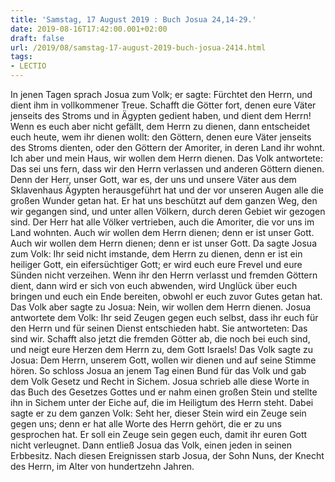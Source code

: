```yaml
---
title: 'Samstag, 17 August 2019 : Buch Josua 24,14-29.'
date: 2019-08-16T17:42:00.001+02:00
draft: false
url: /2019/08/samstag-17-august-2019-buch-josua-2414.html
tags: 
- LECTIO
---
```


In jenen Tagen sprach Josua zum Volk; er sagte: Fürchtet den Herrn, und dient ihm in vollkommener Treue. Schafft die Götter fort, denen eure Väter jenseits des Stroms und in Ägypten gedient haben, und dient dem Herrn! Wenn es euch aber nicht gefällt, dem Herrn zu dienen, dann entscheidet euch heute, wem ihr dienen wollt: den Göttern, denen eure Väter jenseits des Stroms dienten, oder den Göttern der Amoriter, in deren Land ihr wohnt. Ich aber und mein Haus, wir wollen dem Herrn dienen. Das Volk antwortete: Das sei uns fern, dass wir den Herrn verlassen und anderen Göttern dienen. Denn der Herr, unser Gott, war es, der uns und unsere Väter aus dem Sklavenhaus Ägypten herausgeführt hat und der vor unseren Augen alle die großen Wunder getan hat. Er hat uns beschützt auf dem ganzen Weg, den wir gegangen sind, und unter allen Völkern, durch deren Gebiet wir gezogen sind. Der Herr hat alle Völker vertrieben, auch die Amoriter, die vor uns im Land wohnten. Auch wir wollen dem Herrn dienen; denn er ist unser Gott. Auch wir wollen dem Herrn dienen; denn er ist unser Gott. Da sagte Josua zum Volk: Ihr seid nicht imstande, dem Herrn zu dienen, denn er ist ein heiliger Gott, ein eifersüchtiger Gott; er wird euch eure Frevel und eure Sünden nicht verzeihen. Wenn ihr den Herrn verlasst und fremden Göttern dient, dann wird er sich von euch abwenden, wird Unglück über euch bringen und euch ein Ende bereiten, obwohl er euch zuvor Gutes getan hat. Das Volk aber sagte zu Josua: Nein, wir wollen dem Herrn dienen. Josua antwortete dem Volk: Ihr seid Zeugen gegen euch selbst, dass ihr euch für den Herrn und für seinen Dienst entschieden habt. Sie antworteten: Das sind wir. Schafft also jetzt die fremden Götter ab, die noch bei euch sind, und neigt eure Herzen dem Herrn zu, dem Gott Israels! Das Volk sagte zu Josua: Dem Herrn, unserem Gott, wollen wir dienen und auf seine Stimme hören. So schloss Josua an jenem Tag einen Bund für das Volk und gab dem Volk Gesetz und Recht in Sichem. Josua schrieb alle diese Worte in das Buch des Gesetzes Gottes und er nahm einen großen Stein und stellte ihn in Sichem unter der Eiche auf, die im Heiligtum des Herrn steht. Dabei sagte er zu dem ganzen Volk: Seht her, dieser Stein wird ein Zeuge sein gegen uns; denn er hat alle Worte des Herrn gehört, die er zu uns gesprochen hat. Er soll ein Zeuge sein gegen euch, damit ihr euren Gott nicht verleugnet. Dann entließ Josua das Volk, einen jeden in seinen Erbbesitz. Nach diesen Ereignissen starb Josua, der Sohn Nuns, der Knecht des Herrn, im Alter von hundertzehn Jahren.